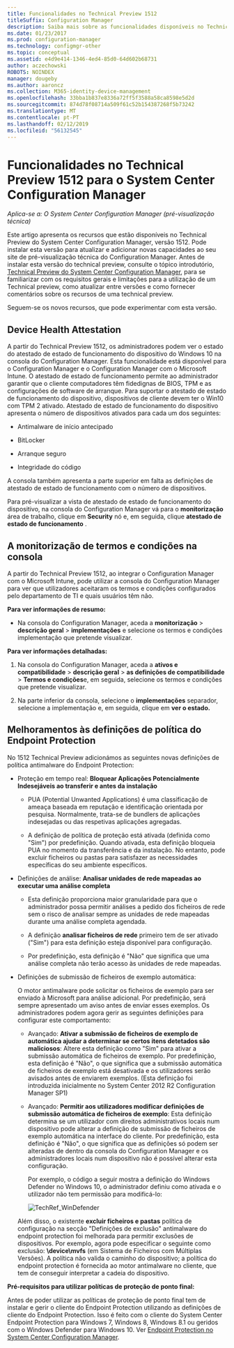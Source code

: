 ```yaml
---
title: Funcionalidades no Technical Preview 1512
titleSuffix: Configuration Manager
description: Saiba mais sobre as funcionalidades disponíveis no Technical Preview do System Center Configuration Manager, versão 1512.
ms.date: 01/23/2017
ms.prod: configuration-manager
ms.technology: configmgr-other
ms.topic: conceptual
ms.assetid: e4d9e414-1346-4ed4-85d0-64d602b68731
author: aczechowski
ROBOTS: NOINDEX
manager: dougeby
ms.author: aaroncz
ms.collection: M365-identity-device-management
ms.openlocfilehash: 33bba1b837e8336a72ff5f3588a58ca8598e5d2d
ms.sourcegitcommit: 874d78f08714a509f61c52b154387268f5b73242
ms.translationtype: MT
ms.contentlocale: pt-PT
ms.lasthandoff: 02/12/2019
ms.locfileid: "56132545"
---
```

# <a name="capabilities-in-technical-preview-1512-for-system-center-configuration-manager"></a>Funcionalidades no Technical Preview 1512 para o System Center Configuration Manager

*Aplica-se a: O System Center Configuration Manager (pré-visualização técnica)*

Este artigo apresenta os recursos que estão disponíveis no Technical Preview do System Center Configuration Manager, versão 1512. Pode instalar esta versão para atualizar e adicionar novas capacidades ao seu site de pré-visualização técnica do Configuration Manager. Antes de instalar esta versão do technical preview, consulte o tópico introdutório, [Technical Preview do System Center Configuration Manager](technical-preview.md), para se familiarizar com os requisitos gerais e limitações para a utilização de um Technical preview, como atualizar entre versões e como fornecer comentários sobre os recursos de uma technical preview.  

 Seguem-se os novos recursos, que pode experimentar com esta versão.  

##  <a name="bkmk_devicehealth"></a> Device Health Attestation  
 A partir do Technical Preview 1512, os administradores podem ver o estado do atestado de estado de funcionamento do dispositivo do Windows 10 na consola do Configuration Manager.  Esta funcionalidade está disponível para o Configuration Manager e o Configuration Manager com o Microsoft Intune. O atestado de estado de funcionamento permite ao administrador garantir que o cliente computadores têm fidedignas de BIOS, TPM e as configurações de software de arranque. Para suportar o atestado de estado de funcionamento do dispositivo, dispositivos de cliente devem ter o Win10 com TPM 2 ativado. Atestado de estado de funcionamento do dispositivo apresenta o número de dispositivos ativados para cada um dos seguintes:  

-   Antimalware de início antecipado  

-   BitLocker  

-   Arranque seguro  

-   Integridade do código  

A consola também apresenta a parte superior em falta as definições de atestado de estado de funcionamento com o número de dispositivos.  

Para pré-visualizar a vista de atestado de estado de funcionamento do dispositivo, na consola do Configuration Manager vá para o **monitorização** área de trabalho, clique em **Security** nó e, em seguida, clique **atestado de estado de funcionamento** .  

##  <a name="bkmk_viewterms"></a> A monitorização de termos e condições na consola  
A partir do Technical Preview 1512, ao integrar o Configuration Manager com o Microsoft Intune, pode utilizar a consola do Configuration Manager para ver que utilizadores aceitaram os termos e condições configurados pelo departamento de TI e quais usuários têm não.  

**Para ver informações de resumo:**  

-   Na consola do Configuration Manager, aceda a **monitorização** > **descrição geral** > **implementações** e selecione os termos e condições implementação que pretende visualizar.  

**Para ver informações detalhadas:**  

1.  Na consola do Configuration Manager, aceda a **ativos e compatibilidade** > **descrição geral** > **as definições de compatibilidade**  >   **Termos e condições**e, em seguida, selecione os termos e condições que pretende visualizar.  

2.  Na parte inferior da consola, selecione o **implementações** separador, selecione a implementação e, em seguida, clique em **ver o estado.**  

##  <a name="bkmk_EPpolicy"></a> Melhoramentos às definições de política do Endpoint Protection  
No 1512 Technical Preview adicionámos as seguintes novas definições de política antimalware do Endpoint Protection:  

-   Proteção em tempo real: **Bloquear Aplicações Potencialmente Indesejáveis ao transferir e antes da instalação**  

    -   PUA (Potential Unwanted Applications) é uma classificação de ameaça baseada em reputação e identificação orientada por pesquisa. Normalmente, trata-se de bundlers de aplicações indesejadas ou das respetivas aplicações agregadas.  

    -   A definição de política de proteção está ativada (definida como "Sim") por predefinição. Quando ativada, esta definição bloqueia PUA no momento da transferência e da instalação. No entanto, pode excluir ficheiros ou pastas para satisfazer as necessidades específicas do seu ambiente específicos.  

-   Definições de análise: **Analisar unidades de rede mapeadas ao executar uma análise completa**  

    -   Esta definição proporciona maior granularidade para que o administrador possa permitir análises a pedido dos ficheiros de rede sem o risco de analisar sempre as unidades de rede mapeadas durante uma análise completa agendada.  

    -   A definição **analisar ficheiros de rede** primeiro tem de ser ativado ("Sim") para esta definição esteja disponível para configuração.  

    -   Por predefinição, esta definição é "Não" que significa que uma análise completa não terão acesso às unidades de rede mapeadas.  

-   Definições de submissão de ficheiros de exemplo automática:  

     O motor antimalware pode solicitar os ficheiros de exemplo para ser enviado à Microsoft para análise adicional. Por predefinição, será sempre apresentado um aviso antes de enviar esses exemplos. Os administradores podem agora gerir as seguintes definições para configurar este comportamento:  

    -   Avançado: **Ativar a submissão de ficheiros de exemplo de automática ajudar a determinar se certos itens detetados são maliciosos**:  Altere esta definição como "Sim" para ativar a submissão automática de ficheiros de exemplo. Por predefinição, esta definição é "Não", o que significa que a submissão automática de ficheiros de exemplo está desativada e os utilizadores serão avisados antes de enviarem exemplos.   (Esta definição foi introduzida inicialmente no System Center 2012 R2 Configuration Manager SP1)  

    -   Avançado: **Permitir aos utilizadores modificar definições de submissão automática de ficheiros de exemplo**: Esta definição determina se um utilizador com direitos administrativos locais num dispositivo pode alterar a definição de submissão de ficheiros de exemplo automática na interface do cliente. Por predefinição, esta definição é "Não", o que significa que as definições só podem ser alteradas de dentro da consola do Configuration Manager e os administradores locais num dispositivo não é possível alterar esta configuração.  

         Por exemplo, o código a seguir mostra a definição do Windows Defender no Windows 10, o administrador definiu como ativada e o utilizador não tem permissão para modificá-lo:  

         ![TechRef&#95;WinDefender](../../core/get-started/media/TechRef_WinDefender.png "TechRef_WinDefender")  

    Além disso, o existente **excluir ficheiros e pastas** política de configuração na secção "Definições de exclusão" antimalware do endpoint protection foi melhorada para permitir exclusões de dispositivos. Por exemplo, agora pode especificar o seguinte como exclusão: **\device\mvfs** (em Sistema de Ficheiros com Múltiplas Versões). A política não valida o caminho do dispositivo; a política do endpoint protection é fornecida ao motor antimalware no cliente, que tem de conseguir interpretar a cadeia do dispositivo.  

**Pré-requisitos para utilizar políticas de proteção de ponto final:**  

Antes de poder utilizar as políticas de proteção de ponto final tem de instalar e gerir o cliente do Endpoint Protection utilizando as definições de cliente do Endpoint Protection. Isso é feito com o cliente do System Center Endpoint Protection para Windows 7, Windows 8, Windows 8.1 ou geridos com o Windows Defender para Windows 10. Ver [Endpoint Protection no System Center Configuration Manager](../../protect/deploy-use/endpoint-protection.md).  
